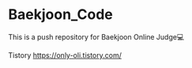 # Baekjoon_Code
This is a push repository for Baekjoon Online Judge💻

Tistory
https://only-oli.tistory.com/
